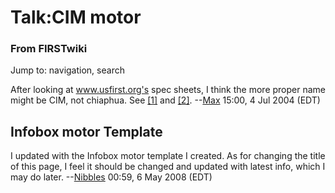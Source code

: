 

# Talk:CIM motor

### From FIRSTwiki

Jump to: navigation, search

After looking at www.usfirst.org's spec sheets, I think the more proper name
might be CIM, not chiaphua. See
[[1]](http://www2.usfirst.org/2004comp/Specs/Chiaphua.jpg
"http://www2.usfirst.org/2004comp/Specs/Chiaphua.jpg" ) and
[[2]](http://www.usfirst.org/robotics/2004/specsheets.htm
"http://www.usfirst.org/robotics/2004/specsheets.htm" ).
--[Max](User:Max "User:Max" ) 15:00, 4 Jul 2004 (EDT)


##  Infobox motor Template

I updated with the Infobox motor template I created. As for changing the title
of this page, I feel it should be changed and updated with latest info, which
I may do later. \--[Nibbles](/index.php?title=User:Nibbles&action=edit
"User:Nibbles" ) 00:59, 6 May 2008 (EDT)

